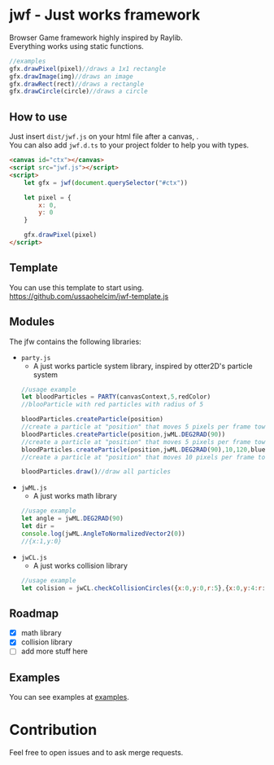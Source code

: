 # jwf - Just works framework  

Browser Game framework highly inspired by Raylib.  
Everything works using static functions.  

```ts
//examples
gfx.drawPixel(pixel)//draws a 1x1 rectangle
gfx.drawImage(img)//draws an image
gfx.drawRect(rect)//draws a rectangle
gfx.drawCircle(circle)//draws a circle
```

## How to use

Just insert `dist/jwf.js` on your html file after a canvas, .  
You can also add `jwf.d.ts` to your project folder to help you with types.  
```html
<canvas id="ctx"></canvas>
<script src="jwf.js"></script>
<script>
	let gfx = jwf(document.querySelector("#ctx"))

	let pixel = {
		x: 0,
		y: 0
	}

	gfx.drawPixel(pixel)
</script>
```

## Template

You can use this template to start using. https://github.com/ussaohelcim/jwf-template.js

## Modules

The jfw contains the following libraries:  
- `party.js`
	- A just works particle system library, inspired by otter2D's particle system
	```js
	//usage example
	let bloodParticles = PARTY(canvasContext,5,redColor)
	//blooParticle with red particles with radius of 5

	bloodParticles.createParticle(position)
	//create a particle at "position" that moves 5 pixels per frame towards a random angle, that will die in 60 frames, with the color "redColor"
	bloodParticles.createParticle(position,jwML.DEG2RAD(90))
	//create a particle at "position" that moves 5 pixels per frame towards the 90 angle,that will die in 60 frames, with the color "redColor"
	bloodParticles.createParticle(position,jwML.DEG2RAD(90),10,120,blueColor)
	//create a particle at "position" that moves 10 pixels per frame towards the 90 angle,that will die in 120 frames, with the color "blueColor"

	bloodParticles.draw()//draw all particles
	```
- `jwML.js`
	- A just works math library
	```js
	//usage example
	let angle = jwML.DEG2RAD(90)
	let dir = 
	console.log(jwML.AngleToNormalizedVector2(0))
	//{x:1,y:0}
	```
- `jwCL.js`
	- A just works collision library
	```js
	//usage example
	let colision = jwCL.checkCollisionCircles({x:0,y:0,r:5},{x:0,y:4:r:5})//true
	```
## Roadmap

- [X] math library  
- [X] collision library  
- [ ] add more stuff here  

## Examples

You can see examples at [examples](/examples/).

# Contribution

Feel free to open issues and to ask merge requests.  
